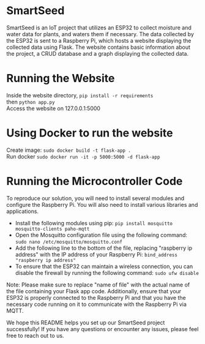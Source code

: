 # SmartSeed
SmartSeed is an IoT project that utilizes an ESP32 to collect moisture and water data for plants, and waters them if necessary. The data collected by the ESP32 is sent to a Raspberry Pi, which hosts a website displaying the collected data using Flask. The website contains basic information about the project, a CRUD database and a graph displaying the collected data. 

# Running the Website
Inside the website directory, ```pip install -r requirements``` <br />
then ```python app.py``` <br />
Access the website on 127.0.0.1:5000

# Using Docker to run the website
Create image: ```sudo docker build -t flask-app .```  <br />
Run docker ```sudo docker run -it -p 5000:5000 -d flask-app```   <br />


# Running the Microcontroller Code
To reproduce our solution, you will need to install several modules and configure the Raspberry Pi. You will also need to install various libraries and applications.
- Install the following modules using pip:
```pip install mosquitto mosquitto-clients paho-mqtt```
- Open the Mosquitto configuration file using the following command:
```sudo nano /etc/mosquitto/mosquitto.conf```
- Add the following line to the bottom of the file, replacing "raspberry ip address" with the IP address of your Raspberry Pi:
```bind_address "raspberry ip address"```
- To ensure that the ESP32 can maintain a wireless connection, you can disable the firewall by running the following command:
```sudo ufw disable```

Note: Please make sure to replace "name of file" with the actual name of the file containing your Flask app code. Additionally, ensure that your ESP32 is properly connected to the Raspberry Pi and that you have the necessary code running on it to communicate with the Raspberry Pi via MQTT.

We hope this README helps you set up our SmartSeed project successfully! If you have any questions or encounter any issues, please feel free to reach out to us.
